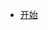 <!--
 * @Author       : Humility
 * @Date         : 2021-10-25 20:51:01
 * @LastEditTime : 2021-10-26 12:58:00
 * @LastEditors  : Humility
 * @FilePath     : \humble-utils\docs\_sidebar.md
 * @Description  : sidebar
-->

- [开始](README)
